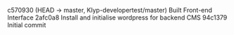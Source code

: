 c570930 (HEAD -> master, Klyp-developertest/master) Built Front-end Interface
2afc0a8 Install and initialise wordpress for backend CMS
94c1379 Initial commit
